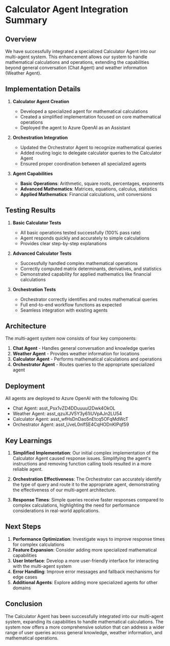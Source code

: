 # Calculator Agent Integration Summary

## Overview

We have successfully integrated a specialized Calculator Agent into our multi-agent system. This enhancement allows our system to handle mathematical calculations and operations, extending the capabilities beyond general conversation (Chat Agent) and weather information (Weather Agent).

## Implementation Details

1. **Calculator Agent Creation**
   - Developed a specialized agent for mathematical calculations
   - Created a simplified implementation focused on core mathematical operations
   - Deployed the agent to Azure OpenAI as an Assistant

2. **Orchestration Integration**
   - Updated the Orchestrator Agent to recognize mathematical queries
   - Added routing logic to delegate calculator queries to the Calculator Agent
   - Ensured proper coordination between all specialized agents

3. **Agent Capabilities**
   - **Basic Operations**: Arithmetic, square roots, percentages, exponents
   - **Advanced Mathematics**: Matrices, equations, calculus, statistics
   - **Applied Mathematics**: Financial calculations, unit conversions

## Testing Results

1. **Basic Calculator Tests**
   - All basic operations tested successfully (100% pass rate)
   - Agent responds quickly and accurately to simple calculations
   - Provides clear step-by-step explanations

2. **Advanced Calculator Tests**
   - Successfully handled complex mathematical operations
   - Correctly computed matrix determinants, derivatives, and statistics
   - Demonstrated capability for applied mathematics like financial calculations

3. **Orchestration Tests**
   - Orchestrator correctly identifies and routes mathematical queries
   - Full end-to-end workflow functions as expected
   - Seamless integration with existing agents

## Architecture

The multi-agent system now consists of four key components:

1. **Chat Agent** - Handles general conversation and knowledge queries
2. **Weather Agent** - Provides weather information for locations
3. **Calculator Agent** - Performs mathematical calculations and operations
4. **Orchestrator Agent** - Routes queries to the appropriate specialized agent

## Deployment

All agents are deployed to Azure OpenAI with the following IDs:
- Chat Agent: asst_Psx1vZD4DDuuuuI2Dwk4OkOL
- Weather Agent: asst_qzuXJV5Y3y61iUVpAJn2LU54
- Calculator Agent: asst_wfHsDnDao5nEtcq5OFqMdWcT
- Orchestrator Agent: asst_UveL0nlfSE4CqHODnKIPqf59

## Key Learnings

1. **Simplified Implementation**: Our initial complex implementation of the Calculator Agent caused response issues. Simplifying the agent's instructions and removing function calling tools resulted in a more reliable agent.

2. **Orchestration Effectiveness**: The Orchestrator can accurately identify the type of query and route it to the appropriate agent, demonstrating the effectiveness of our multi-agent architecture.

3. **Response Times**: Simple queries receive faster responses compared to complex calculations, highlighting the need for performance considerations in real-world applications.

## Next Steps

1. **Performance Optimization**: Investigate ways to improve response times for complex calculations
2. **Feature Expansion**: Consider adding more specialized mathematical capabilities
3. **User Interface**: Develop a more user-friendly interface for interacting with the multi-agent system
4. **Error Handling**: Improve error messages and fallback mechanisms for edge cases
5. **Additional Agents**: Explore adding more specialized agents for other domains

## Conclusion

The Calculator Agent has been successfully integrated into our multi-agent system, expanding its capabilities to handle mathematical calculations. The system now offers a more comprehensive solution that can address a wider range of user queries across general knowledge, weather information, and mathematical operations.
